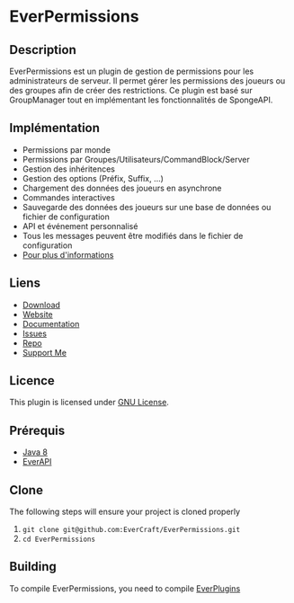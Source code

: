 EverPermissions
=============

## Description ##
EverPermissions est un plugin de gestion de permissions pour les administrateurs de serveur. Il permet gérer les permissions des joueurs ou des groupes afin de créer des restrictions. Ce plugin est basé sur GroupManager tout en implémentant les fonctionnalités de SpongeAPI.

## Implémentation ##
* Permissions par monde
* Permissions par Groupes/Utilisateurs/CommandBlock/Server
* Gestion des inhéritences
* Gestion des options (Préfix, Suffix, …)
* Chargement des données des joueurs en asynchrone
* Commandes interactives
* Sauvegarde des données des joueurs sur une base de données ou fichier de configuration
* API et événement personnalisé
* Tous les messages peuvent être modifiés dans le fichier de configuration
* [Pour plus d'informations](https://docs.evercraft.fr/everpermissions/index.html)

## Liens ##
* [Download](https://github.com/EverCraft/EverPermissions/releases)
* [Website](https://evercraft.fr)
* [Documentation](https://docs.evercraft.fr)
* [Issues](https://github.com/EverCraft/EverPermissions/issues)
* [Repo](https://repo.evercraft.fr/artifactory/list/gradle-release/fr/evercraft/)
* [Support Me](https://www.paypal.com/cgi-bin/webscr?cmd=_s-xclick&hosted_button_id=RUSKPBMNJG5R4)

## Licence ##
This plugin is licensed under [GNU License](https://github.com/EverCraft/EverPermissions/blob/master/LICENSE).

## Prérequis ##
* [Java 8](http://www.oracle.com/technetwork/java/javase/downloads/jdk8-downloads-2133151.html)
* [EverAPI](https://github.com/EverCraft/EverAPI)

## Clone ##
The following steps will ensure your project is cloned properly

1. `git clone git@github.com:EverCraft/EverPermissions.git`
2. `cd EverPermissions`

## Building ##
To compile EverPermissions, you need to compile [EverPlugins](https://github.com/EverCraft/EverPlugins)
